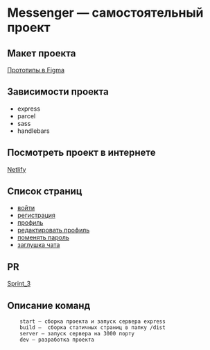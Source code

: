 # Messenger — самостоятельный проект

## Макет проекта

[Прототипы в Figma](https://www.figma.com/file/mz9eRjSYsdz02NhdcOKn3C/MyChat?node-id=0%3A1)

## Зависимости проекта

- express
- parcel
- sass
- handlebars

## Посмотреть проект в интернете

[Netlify](https://homework-messanger.netlify.app/)

## Список страниц

* [войти](https://homework-messanger.netlify.app)
* [регистрация](https://homework-messanger.netlify.app/signup)
* [профиль](https://homework-messanger.netlify.app/settings)
* [редактировать профиль](https://homework-messanger.netlify.app/settings/edit)
* [поменять пароль](https://homework-messanger.netlify.app/settings/password)
* [заглушка чата](https://homework-messanger.netlify.app/messanger)

## PR

[Sprint_3](https://github.com/oduvankenobi/middle.messenger.praktikum.yandex/pull/4)

## Описание команд

```
    start — сборка проекта и запуск сервера express
    build —  сборка статичных страниц в папку /dist
    server — запуск сервера на 3000 порту    
    dev — разработка проекта
```
